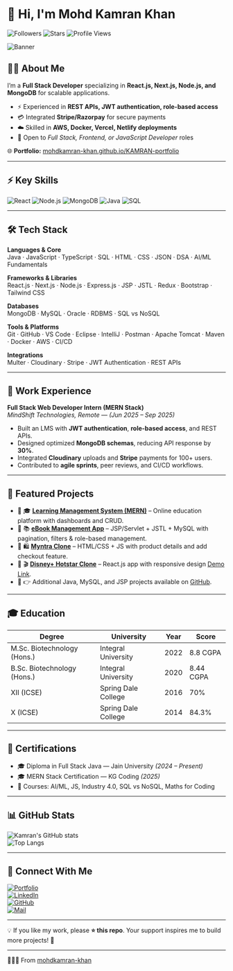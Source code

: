 # 👋 Hi, I'm Mohd Kamran Khan 

![Followers](https://img.shields.io/github/followers/mohdkamran-khan?label=Followers&style=social)
![Stars](https://img.shields.io/github/stars/mohdkamran-khan?label=Stars&style=social)
![Profile Views](https://komarev.com/ghpvc/?username=mohdkamran-khan&label=Profile%20views&color=0e75b6&style=flat)

![Banner](https://mohdkamran-khan.github.io/KAMRAN-portfolio/banner.png)

## 🧑‍💻 About Me  
I’m a **Full Stack Developer** specializing in **React.js, Next.js, Node.js, and MongoDB** for scalable applications.  
- ⚡ Experienced in **REST APIs, JWT authentication, role-based access**  
- 💳 Integrated **Stripe/Razorpay** for secure payments  
- ☁️ Skilled in **AWS, Docker, Vercel, Netlify deployments**  
- 🎯 Open to *Full Stack, Frontend, or JavaScript Developer* roles 

🌐 **Portfolio:** [mohdkamran-khan.github.io/KAMRAN-portfolio](https://mohdkamran-khan.github.io/KAMRAN-portfolio/)  

---

## ⚡ Key Skills

![React](https://img.shields.io/badge/React-20232A?logo=react&logoColor=61DAFB)
![Node.js](https://img.shields.io/badge/Node.js-43853D?logo=node-dot-js&logoColor=white)
![MongoDB](https://img.shields.io/badge/MongoDB-4EA94B?logo=mongodb&logoColor=white)
![Java](https://img.shields.io/badge/Java-ED8B00?logo=openjdk&logoColor=white)
![SQL](https://img.shields.io/badge/SQL-025E8C?logo=postgresql&logoColor=white)

---

## 🛠️ Tech Stack  

**Languages & Core**  
Java · JavaScript · TypeScript · SQL · HTML · CSS · JSON · DSA · AI/ML Fundamentals  

**Frameworks & Libraries**  
React.js · Next.js · Node.js · Express.js · JSP · JSTL · Redux · Bootstrap · Tailwind CSS  

**Databases**  
MongoDB · MySQL · Oracle · RDBMS · SQL vs NoSQL  

**Tools & Platforms**  
Git · GitHub · VS Code · Eclipse · IntelliJ · Postman · Apache Tomcat · Maven · Docker · AWS · CI/CD  

**Integrations**  
Multer · Cloudinary · Stripe · JWT Authentication · REST APIs  

---

## 💼 Work Experience  

**Full Stack Web Developer Intern (MERN Stack)**  
*MindShift Technologies, Remote* — *(Jun 2025 – Sep 2025)*  

- Built an LMS with **JWT authentication**, **role-based access**, and REST APIs.  
- Designed optimized **MongoDB schemas**, reducing API response by **30%**.  
- Integrated **Cloudinary** uploads and **Stripe** payments for 100+ users.  
- Contributed to **agile sprints**, peer reviews, and CI/CD workflows.  

---

## 📌 Featured Projects  

- 🔗 🎓 [**Learning Management System (MERN)**](https://github.com/mohdkamran-khan/MT) – Online education platform with dashboards and CRUD.  
- 🔗 📚 [**eBook Management App**](https://github.com/mohdkamran-khan/Ebook) – JSP/Servlet + JSTL + MySQL with pagination, filters & role-based management. 
- 🔗 🛍️ [**Myntra Clone**](https://github.com/mohdkamran-khan/Myntra_Clone) – HTML/CSS + JS with product details and add checkout feature.  
- 🔗 🎬 [**Disney+ Hotstar Clone**](https://github.com/mohdkamran-khan/HotStar-Clones) – React.js app with responsive design [Demo Link](https://hotstarclonekamran.netlify.app).  
- 🔗 👉 Additional Java, MySQL, and JSP projects available on [GitHub](https://github.com/mohdkamran-khan).  

---

## 🎓 Education  

| Degree | University | Year | Score |
|--------|------------|------|-------|
| M.Sc. Biotechnology (Hons.) | Integral University | 2022 | 8.8 CGPA |
| B.Sc. Biotechnology (Hons.) | Integral University | 2020 | 8.44 CGPA |
| XII (ICSE) | Spring Dale College | 2016 | 70% |
| X (ICSE) | Spring Dale College | 2014 | 84.3% |

---

## 📜 Certifications  

- 🎓 Diploma in Full Stack Java — Jain University *(2024 – Present)*  
- 🎓 MERN Stack Certification — KG Coding *(2025)*  
- 📘 Courses: AI/ML, JS, Industry 4.0, SQL vs NoSQL, Maths for Coding  

---

## 📊 GitHub Stats  

![Kamran's GitHub stats](https://github-readme-stats.vercel.app/api?username=mohdkamran-khan&show_icons=true&theme=radical)  
![Top Langs](https://github-readme-stats.vercel.app/api/top-langs/?username=mohdkamran-khan&layout=compact&theme=radical)  

---

## 🤝 Connect With Me  

[![Portfolio](https://img.shields.io/badge/Portfolio-333?logo=vercel&logoColor=white)](https://mohdkamran-khan.github.io/KAMRAN-portfolio/)  
[![LinkedIn](https://img.shields.io/badge/LinkedIn-blue?logo=linkedin&logoColor=white)](https://www.linkedin.com/in/mohdkamran-khan/)  
[![GitHub](https://img.shields.io/badge/GitHub-black?logo=github&logoColor=white)](https://github.com/mohdkamran-khan)  
[![Mail](https://img.shields.io/badge/Email-D14836?logo=gmail&logoColor=white)](mailto:khanmohdkamran@yahoo.com)  

---

💡 If you like my work, please **⭐ this repo**. Your support inspires me to build more projects! 🚀

---

👨🏻‍💻 From [mohdkamran-khan](https://github.com/mohdkamran-khan)
